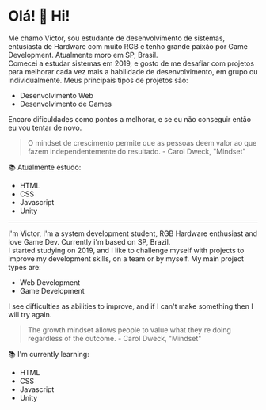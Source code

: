 # Olá! 👋 Hi!

Me chamo Victor, sou estudante de desenvolvimento de sistemas, entusiasta de Hardware com muito RGB e tenho grande paixão por Game Development. Atualmente moro em SP, Brasil.  
Comecei a estudar sistemas em 2019, e gosto de me desafiar com projetos para melhorar cada vez mais a habilidade de desenvolvimento, em grupo ou individualmente. Meus principais tipos de projetos são: 
* Desenvolvimento Web
* Desenvolvimento de Games


Encaro dificuldades como pontos a melhorar, e se eu não conseguir então eu vou tentar de novo.
 > O mindset de crescimento permite que as pessoas deem valor ao que fazem independentemente do resultado. - Carol Dweck, "Mindset"

📚 Atualmente estudo:
* HTML
* CSS
* Javascript
* Unity

---

I'm Victor, I'm a system development student, RGB Hardware enthusiast and love Game Dev. Currently i'm based on SP, Brazil.  
I started studying on 2019, and I like to challenge myself with projects to improve my development skills, on a team or by myself. My main project types are:
* Web Development
* Game Development

I see difficulties as abilities to improve, and if I can't make something then I will try again.
> The growth mindset allows people to value what they're doing regardless of the outcome. - Carol Dweck, "Mindset"

📚 I'm currently learning:
* HTML
* CSS
* Javascript
* Unity
